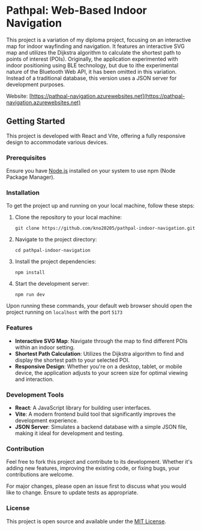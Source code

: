 # Pathpal: Web-Based Indoor Navigation


This project is a variation of my diploma project, focusing on an interactive map for indoor wayfinding and navigation. It features an interactive SVG map and utilizes the Dijkstra algorithm to calculate the shortest path to points of interest (POIs). Originally, the application experimented with indoor positioning using BLE technology, but due to ithe experimental nature of the Bluetooth Web API, it has been omitted in this variation. Instead of a traditional database, this version uses a JSON server for development purposes.

Website: [https://pathpal-navigation.azurewebsites.net](https://pathpal-navigation.azurewebsites.net)
## Getting Started

This project is developed with React and Vite, offering a fully responsive design to accommodate various devices.

### Prerequisites

Ensure you have [Node.js](https://nodejs.org/) installed on your system to use npm (Node Package Manager).

### Installation

To get the project up and running on your local machine, follow these steps:

1. Clone the repository to your local machine:
   ```
   git clone https://github.com/kno20205/pathpal-indoor-navigation.git
   ```
2. Navigate to the project directory:
   ```
   cd pathpal-indoor-navigation
   ```
3. Install the project dependencies:
   ```
   npm install
   ```
4. Start the development server:
   ```
   npm run dev
   ```

Upon running these commands, your default web browser should open the project running on `localhost` with the port `5173`

### Features

- **Interactive SVG Map**: Navigate through the map to find different POIs within an indoor setting.
- **Shortest Path Calculation**: Utilizes the Dijkstra algorithm to find and display the shortest path to your selected POI.
- **Responsive Design**: Whether you're on a desktop, tablet, or mobile device, the application adjusts to your screen size for optimal viewing and interaction.

### Development Tools

- **React**: A JavaScript library for building user interfaces.
- **Vite**: A modern frontend build tool that significantly improves the development experience.
- **JSON Server**: Simulates a backend database with a simple JSON file, making it ideal for development and testing.

### Contribution

Feel free to fork this project and contribute to its development. Whether it's adding new features, improving the existing code, or fixing bugs, your contributions are welcome.

For major changes, please open an issue first to discuss what you would like to change. Ensure to update tests as appropriate.

### License

This project is open source and available under the [MIT License](LICENSE).
